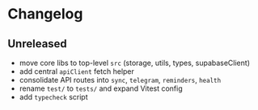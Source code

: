 # Changelog

## Unreleased
- move core libs to top-level `src` (storage, utils, types, supabaseClient)
- add central `apiClient` fetch helper
- consolidate API routes into `sync`, `telegram`, `reminders`, `health`
- rename `test/` to `tests/` and expand Vitest config
- add `typecheck` script
